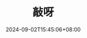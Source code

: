 ---
title: "敲呀"
date: 2024-09-02T15:45:06+08:00
draft: false

link: "https://code.xhyovo.cn/index"
categories: ["我的网站"]
description: 敲呀


rating: 4.5
---